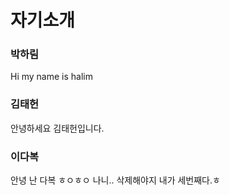 # 자기소개

### 박하림
Hi my name is halim

### 김태헌
안녕하세요 김태헌입니다.

### 이다복
안녕 난 다복 ㅎㅇㅎㅇ
나니..
삭제해야지
내가 세번째다.ㅎ